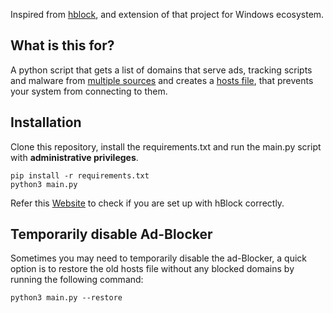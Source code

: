 Inspired from [hblock](https://github.com/hectorm/hblock), and extension of that project for Windows ecosystem.

## What is this for?

A python script that gets a list of domains that serve ads, tracking scripts and malware from [multiple sources](./SOURCES.md) and creates a [hosts file](https://en.wikipedia.org/wiki/Hosts_(file)), that prevents your system from connecting to them.

## Installation

Clone this repository, install the requirements.txt and run the main.py script with **administrative privileges**.
```
pip install -r requirements.txt
python3 main.py
```
Refer this [Website](https://hblock.molinero.dev/) to check if you are set up with hBlock correctly.

## Temporarily disable Ad-Blocker

Sometimes you may need to temporarily disable the ad-Blocker, a quick option is to restore the old hosts file without any blocked domains by running the following
command:

```
python3 main.py --restore
```
